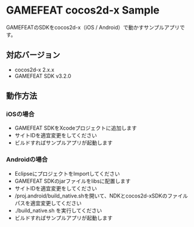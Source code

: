 GAMEFEAT cocos2d-x Sample
========================

GAMEFEATのSDKをcocos2d-x（iOS / Android）で動かすサンプルアプリです。

## 対応バージョン

- cocos2d-x 2.x.x
- GAMEFEAT SDK v3.2.0

## 動作方法

### iOSの場合

- GAMEFEAT SDKをXcodeプロジェクトに追加します
- サイトIDを適宜変更をしてください
- ビルドすればサンプルアプリが起動します

### Androidの場合

- EclipseにプロジェクトをImportしてください
- GAMEFEAT SDKのjarファイルをlibsに配置します
- サイトIDを適宜変更をしてください
- /proj.android/build_native.shを開いて、NDKとcocos2d-xSDKのファイルパスを適宜変更してください
- ./build_native.sh を実行してください
- ビルドすればサンプルアプリが起動します

